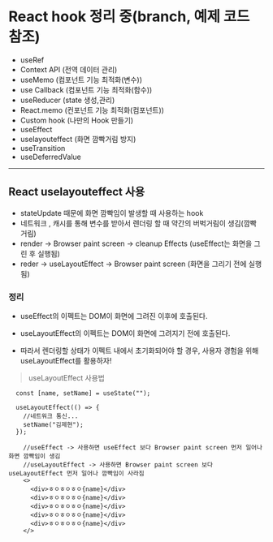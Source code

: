 # React hook 정리 중(branch, 예제 코드 참조)

- useRef </br>
- Context API (전역 데이터 관리)
- useMemo (컴포넌트 기능 최적화(변수))
- use Callback (컴포넌트 기능 최적화(함수))
- useReducer (state 생성,관리)
- React.memo (컨포넌트 기능 최적화(컴포넌트))
- Custom hook (나만의 Hook 만들기)
- useEffect
- uselayouteffect (화면 깜빡거림 방지)
- useTransition
- useDeferredValue

---

## React uselayouteffect 사용

- stateUpdate 때문에 화면 깜빡임이 발생할 때 사용하는 hook
- 네트워크 , 캐시를 통해 변수를 받아서 렌더링 할 때 약간의 버벅거림이 생김(깜빡 거림)
- render -> Browser paint screen -> cleanup Effects (useEffect는 화면을 그린 후 실행됨)
- reder -> useLayoutEffect -> Browser paint screen (화면을 그리기 전에 실행됨)

### 정리

- useEffect의 이펙트는 DOM이 화면에 그려진 이후에 호출된다.

- useLayoutEffect의 이펙트는 DOM이 화면에 그려지기 전에 호출된다.

- 따라서 렌더링할 상태가 이펙트 내에서 초기화되어야 할 경우, 사용자 경험을 위해 useLayoutEffect를 활용하자!

> useLayoutEffect 사용법

```
  const [name, setName] = useState("");

  useLayoutEffect(() => {
    //네트워크 통신...
    setName("김제현");
  });

    //useEffect -> 사용하면 useEffect 보다 Browser paint screen 먼저 일어나 화면 깜빡임이 생김
    //useLayoutEffect -> 사용하면 Browser paint screen 보다 useLayoutEffect 먼저 일어나 깜빡임이 사라짐
    <>
      <div>ㅎㅇㅎㅇㅎㅇ{name}</div>
      <div>ㅎㅇㅎㅇㅎㅇ{name}</div>
      <div>ㅎㅇㅎㅇㅎㅇ{name}</div>
      <div>ㅎㅇㅎㅇㅎㅇ{name}</div>
      <div>ㅎㅇㅎㅇㅎㅇ{name}</div>
    </>

```
